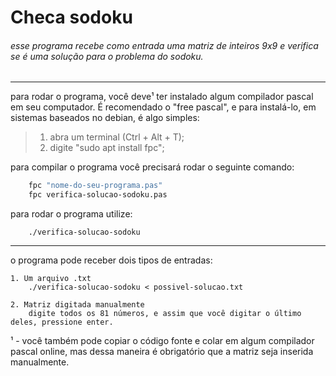 # Checa sodoku  
###### esse programa recebe como entrada uma matriz de inteiros 9x9 e verifica se é uma solução para o problema do sodoku.
-------------------------------------------------------------
para rodar o programa, você deve¹ ter instalado
algum compilador pascal em seu computador.
É recomendado o "free pascal", e para instalá-lo,
em sistemas baseados no debian, é algo simples:

> 1. abra um terminal (Ctrl + Alt + T);
> 2. digite "sudo apt install fpc";

para compilar o programa você precisará rodar o
seguinte comando:

```bash    
    fpc "nome-do-seu-programa.pas"
    fpc verifica-solucao-sodoku.pas
```
para rodar o programa utilize:
```
    ./verifica-solucao-sodoku
```

-------------------------------------------------------------
o programa pode receber dois tipos de entradas:

    1. Um arquivo .txt
        ./verifica-solucao-sodoku < possivel-solucao.txt

    2. Matriz digitada manualmente 
        digite todos os 81 números, e assim que você digitar o último deles, pressione enter.

¹ - você também pode copiar o código fonte e colar em algum
compilador pascal online, mas dessa maneira é obrigatório
que a matriz seja inserida manualmente. 
